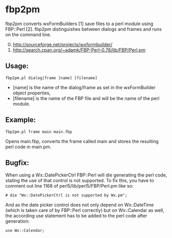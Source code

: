 fbp2pm
======
fbp2pm converts wxFormBuilders [1] save files to a perl module using FBP::Perl [2]. fbp2pm distinguishes between dialogs and frames and runs on the command line.

0. http://sourceforge.net/projects/wxformbuilder/
0. http://search.cpan.org/~adamk/FBP-Perl-0.78/lib/FBP/Perl.pm

Usage:
------
```
fbp2pm.pl dialog|frame [name] [filename]
```

* [name] is the name of the dialog/frame as set in the wxFormBuilder object properties,
* [filename] is the name of the FBP file and will be the name of the perl module.

Example:
--------
```
fbp2pm.pl frame main main.fbp
```

Opens main.fbp, converts the frame called main and stores the resulting perl code in main.pm.

Bugfix:
-------
When using a Wx::DatePickerCtrl FBP::Perl will die generating the perl code, stating the use of that control is not supported. To fix this, you have to comment out line 1168 of perl5/lib/perl5/FBP/Perl.pm like so:
```
# die "Wx::DatePickerCtrl is not supported by Wx.pm";
```
And as the date picker control does not only depend on Wx::DateTime (which is taken care of by FBP::Perl correctly) but on Wx::Calendar as well, the according use statement has to be added to the perl code after generation:
```
use Wx::Calendar;
```

